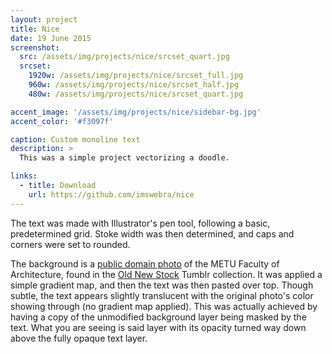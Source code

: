 ```yaml
---
layout: project
title: Nice
date: 19 June 2015
screenshot:
  src: /assets/img/projects/nice/srcset_quart.jpg
  srcset:
    1920w: /assets/img/projects/nice/srcset_full.jpg
    960w: /assets/img/projects/nice/srcset_half.jpg
    480w: /assets/img/projects/nice/srcset_quart.jpg

accent_image: '/assets/img/projects/nice/sidebar-bg.jpg'
accent_color: '#f3097f'

caption: Custom monoline text
description: >
  This was a simple project vectorizing a doodle.

links:
  - title: Download
    url: https://github.com/imswebra/nice
---
```


The text was made with Illustrator's pen tool, following a basic, predetermined grid. Stoke width was then determined, and caps and corners were set to rounded.

The background is a [public domain photo](https://www.flickr.com/photos/saltonline/14663175778/) of the METU Faculty of Architecture, found in the [Old New Stock](http://nos.twnsnd.co/) Tumblr collection. It was applied a simple gradient map, and then the text was then pasted over top. Though subtle, the text appears slightly translucent with the original photo's color showing through (no gradient map applied). This was actually achieved by having a copy of the unmodified background layer being masked by the text. What you are seeing is said layer with its opacity turned way down above the fully opaque text layer.